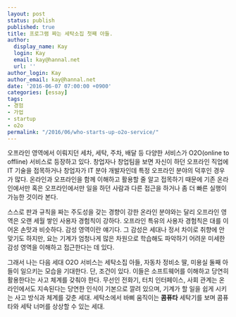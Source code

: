 ```yaml
---
layout: post
status: publish
published: true
title: 프로그램 짜는 세탁소집 첫째 아들.
author:
  display_name: Kay
  login: Kay
  email: kay@hannal.net
  url: ''
author_login: Kay
author_email: kay@hannal.net
date: '2016-06-07 07:00:00 +0900'
categories: [essay]
tags:
- 경험
- 가업
- startup
- o2o
permalink: "/2016/06/who-starts-up-o2o-service/"
---
```


오프라인 영역에서 이뤄지던 세차, 세탁, 주차, 배달 등 다양한 서비스가 O2O(online to offline) 서비스로 등장하고 있다. 창업자나 창업팀을 보면 자신이 하던 오프라인 직업에 IT 기술을 접목하거나 창업자가 IT 분야 개발자인데 특정 오프라인 분야의 덕후인 경우가 많다. 온라인과 오프라인을 함께 이해하고 활용할 줄 알고 접목하기 때문에 기존 온라인에서만 혹은 오프라인에서만 일을 하던 사람과 다른 접근을 하거나 좀 더 빠른 실행이 가능한 것이라 본다.

스스로 판과 규칙을 짜는 주도성을 갖는 경향이 강한 온라인 분야와는 달리 오프라인 영역은 오랜 세월 쌓인 사용자 경험칙이 강하다. 오프라인 특유의 사용자 경험칙은 대를 이어온 손맛과 비슷하다. 감성 영역이란 얘기다. 그 감성은 세대나 정서 차이로 취향에 안 맞기도 하지만, 요는 기계가 엄청나게 많은 차원으로 학습해도 파악하기 어려운 미세한 감성 영역을 이해하고 접근한다는 데 있다.

그래서 나는 다음 세대 O2O 서비스는 세탁소집 아들, 자동차 정비소 딸, 미용실 둘째 아들이 일으키는 모습을 기대한다. 단, 조건이 있다. 이들은 소프트웨어를 이해하고 당연히 활용한다는 사고 체계를 갖춰야 한다. 무선인 전화기, 터치 인터페이스, 사회 관계는 온라인에서도 지속된다는 당연한 인식이 기본으로 깔려 있으며, 기계가 할 일을 쉽게 시키는 사고 방식과 체계를 갖춘 세대. 세탁소에서 바삐 움직이는 **콤퓨타** 세탁기를 보며 콤퓨타와 세탁 너머를 상상할 수 있는 세대.

